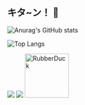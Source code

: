 
 ## キタ~ン！ 🎸 



<!--
**PeltX/PeltX** is a ✨ _special_ ✨ repository because its `README.md` (this file) appears on your GitHub profile.

Here are some ideas to get you started:

- 🔭 I’m currently working on ...
- 🌱 I’m currently learning ...
- 👯 I’m looking to collaborate on ...
- 🤔 I’m looking for help with ...
- 💬 Ask me about ...
- 📫 How to reach me: ...
- 😄 Pronouns: ...
- ⚡ Fun fact: ...
-->

![Anurag's GitHub stats](https://github-readme-stats.vercel.app/api?username=PeltX&show_icons=true&theme=radical)

![Top Langs](https://github-readme-stats.vercel.app/api/top-langs/?username=PeltX&layout=compact)

<img src="https://img.shields.io/badge/Unity-FFFFFF?style=for-the-badge&logo=Unity&logoColor=black"> <img src="https://img.shields.io/badge/unrealengine-0E1128?style=flat-square&logo=unrealengine&logoColor=white">
<img src="../IMG/kita.jpg" width="100px" height="100px" title="px(픽셀) 크기 설정" alt="RubberDuck"></img><br/>
